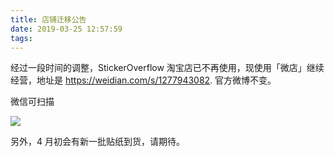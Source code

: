```yaml
---
title: 店铺迁移公告
date: 2019-03-25 12:57:59
tags:
---
```


经过一段时间的调整，StickerOverflow 淘宝店已不再使用，现使用「微店」继续经营，地址是 https://weidian.com/s/1277943082. 官方微博不变。

微信可扫描

![](https://ws4.sinaimg.cn/large/006tKfTcly1g1ez1b82knj30u00u0thk.jpg)

另外，4 月初会有新一批贴纸到货，请期待。